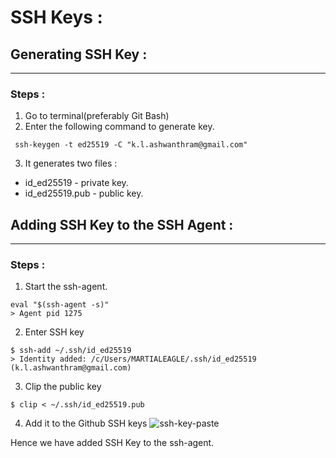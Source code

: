 # SSH Keys :

## Generating SSH Key :
___
### Steps :
1. Go to terminal(preferably Git Bash)
2. Enter the following command to generate key.
```
 ssh-keygen -t ed25519 -C "k.l.ashwanthram@gmail.com"
```
3. It generates two files :
  + id_ed25519 - private key.
  + id_ed25519.pub - public key.
 
## Adding SSH Key to the SSH Agent : 
___
### Steps :
1. Start the ssh-agent.
```
eval "$(ssh-agent -s)"
> Agent pid 1275
```

2. Enter SSH key
```
$ ssh-add ~/.ssh/id_ed25519
> Identity added: /c/Users/MARTIALEAGLE/.ssh/id_ed25519 (k.l.ashwanthram@gmail.com)
```

3. Clip the public key
```
$ clip < ~/.ssh/id_ed25519.pub
```

4. Add it to the Github SSH keys
![ssh-key-paste](https://user-images.githubusercontent.com/71945723/143277664-ab9bfc79-9af6-4819-a516-4ac4a5d781f4.png)

Hence we have added SSH Key to the ssh-agent.
